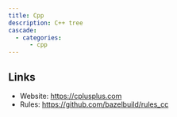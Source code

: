 ```yaml
---
title: Cpp
description: C++ tree
cascade:
  - categories:
      - cpp
---
```


## Links

- Website: https://cplusplus.com
- Rules: https://github.com/bazelbuild/rules_cc
